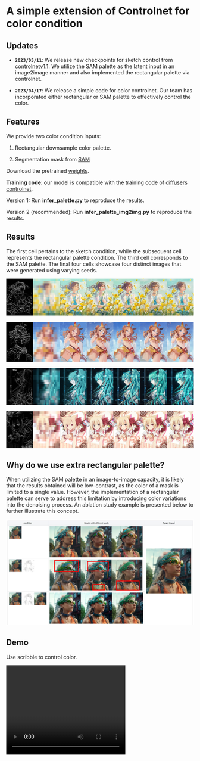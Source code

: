 # A simple extension of Controlnet for color condition

##  Updates

- **`2023/05/11`**: We release new checkpoints for sketch control from [controlnetv1.1](https://github.com/lllyasviel/ControlNet-v1-1-nightly). We utilize the SAM 
palette as the latent input in an image2image manner and also implemented the rectangular palette via controlnet. 

- **`2023/04/17`**: We release a simple code for color controlnet. Our team has incorporated either rectangular or SAM palette to effectively control the color.



## Features
We provide two color condition inputs:
1. Rectangular downsample color palette.

2. Segmentation mask from [SAM](https://segment-anything.com/demo)



Download the pretrained [weights](https://drive.google.com/drive/folders/1HmOfefmXpYYOBBi9wuDoIGpiWxjFXMw7?usp=sharing).


**Training code**: our model is compatible with the training code of [diffusers controlnet](https://github.com/huggingface/diffusers/tree/main/examples/controlnet).

Version 1: Run __infer_palette.py__ to reproduce the results.

Version 2 (recommended):  Run __infer_palette_img2img.py__ to reproduce the results.

## Results 

The first cell pertains to the sketch condition, while the subsequent cell represents the rectangular palette condition. The third cell corresponds to the SAM palette. The final four cells showcase four distinct images that were generated using varying seeds.


![100226234_p0](./assets/100226234_p0.png)

![101056877_p0](./assets/101056877_p0.png)

![12515812_p0](./assets/12515812_p0.png)

![23196413_p0](./assets/23196413_p0.png)


## Why do we use extra rectangular palette?

When utilizing the SAM palette in an image-to-image capacity, it is likely that the results obtained will be low-contrast, as the color of a mask is limited to a single value. However, the implementation of a rectangular palette can serve to address this limitation by introducing color variations into the denoising process. An ablation study example is presented below to further illustrate this concept.

![ablation](./assets/ablation.JPG)



## Demo

Use scribble to control color.


<video width="320" height="240" controls>
  <source src="./assets/demo.mov" type="video/mp4">
</video>